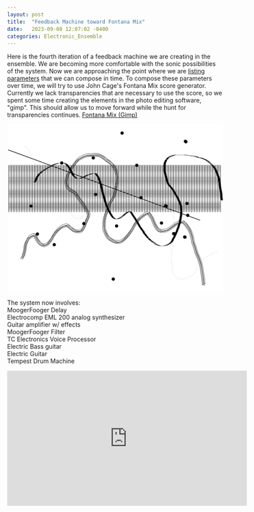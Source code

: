```yaml
---
layout: post
title:  "Feedback Machine toward Fontana Mix"
date:   2023-09-08 12:07:02 -0400
categories: Electronic_Ensemble
---
```


Here is the fourth iteration of a feedback machine we are creating in the ensemble. We are becoming more comfortable with the sonic possibilities of the system. Now we are approaching the point where we are [listing parameters](https://docs.google.com/document/d/1lYw9bYuNnITwB0W0fJwpcPJH5dJJpiytDCfaqSFjOMs/edit?usp=sharing) that we can compose in time. To compose these parameters over time, we will try to use John Cage's Fontana Mix score generator. Currently we lack transparencies that are necessary to use the score, so we spent some time creating the elements in the photo editing software, "gimp". This should allow us to move forward while the hunt for transparencies continues.  [Fontana Mix (Gimp)](https://https://drive.google.com/file/d/1PGFur7S02zfGkiYue5uT1yZnGH_2YFaw/view?usp=sharing)

![Fontana Mix image](/assets/images/Fontana.png)

The system now involves:<br>
MoogerFooger Delay <br>
Electrocomp EML 200 analog synthesizer <br>
Guitar amplifier w/ effects <br>
MoogerFooger Filter <br>
TC Electronics Voice Processor <br>
Electric Bass guitar <br>
Electric Guitar <br>
Tempest Drum Machine<br>

<iframe width="560" height="315" src="https://www.youtube.com/embed/Y-kW3l89uek?si=z4Ce9EzqQkgaTIKZ" title="YouTube video player" frameborder="0" allow="accelerometer; autoplay; clipboard-write; encrypted-media; gyroscope; picture-in-picture; web-share" allowfullscreen></iframe>

